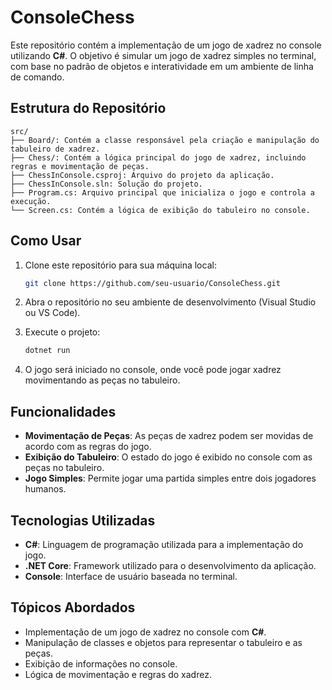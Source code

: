 # ConsoleChess

Este repositório contém a implementação de um jogo de xadrez no console utilizando **C#**. O objetivo é simular um jogo de xadrez simples no terminal, com base no padrão de objetos e interatividade em um ambiente de linha de comando.

## Estrutura do Repositório

```
src/
├── Board/: Contém a classe responsável pela criação e manipulação do tabuleiro de xadrez.
├── Chess/: Contém a lógica principal do jogo de xadrez, incluindo regras e movimentação de peças.
├── ChessInConsole.csproj: Arquivo do projeto da aplicação.
├── ChessInConsole.sln: Solução do projeto.
├── Program.cs: Arquivo principal que inicializa o jogo e controla a execução.
└── Screen.cs: Contém a lógica de exibição do tabuleiro no console.
```

## Como Usar

1. Clone este repositório para sua máquina local:
   ```bash
   git clone https://github.com/seu-usuario/ConsoleChess.git
   ```

2. Abra o repositório no seu ambiente de desenvolvimento (Visual Studio ou VS Code).

3. Execute o projeto:
   ```bash
   dotnet run
   ```

4. O jogo será iniciado no console, onde você pode jogar xadrez movimentando as peças no tabuleiro.

## Funcionalidades

- **Movimentação de Peças**: As peças de xadrez podem ser movidas de acordo com as regras do jogo.
- **Exibição do Tabuleiro**: O estado do jogo é exibido no console com as peças no tabuleiro.
- **Jogo Simples**: Permite jogar uma partida simples entre dois jogadores humanos.

## Tecnologias Utilizadas

- **C#**: Linguagem de programação utilizada para a implementação do jogo.
- **.NET Core**: Framework utilizado para o desenvolvimento da aplicação.
- **Console**: Interface de usuário baseada no terminal.

## Tópicos Abordados

- Implementação de um jogo de xadrez no console com **C#**.
- Manipulação de classes e objetos para representar o tabuleiro e as peças.
- Exibição de informações no console.
- Lógica de movimentação e regras do xadrez.
